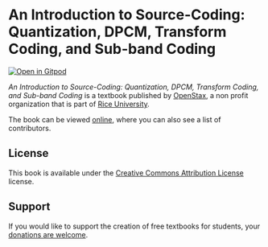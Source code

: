 # An Introduction to Source-Coding: Quantization, DPCM, Transform Coding, and Sub-band Coding

[![Open in Gitpod](https://gitpod.io/button/open-in-gitpod.svg)](https://gitpod.io/from-referrer/)

_An Introduction to Source-Coding: Quantization, DPCM, Transform Coding, and Sub-band Coding_ is a textbook published by [OpenStax](https://openstax.org/), a non profit organization that is part of [Rice University](https://www.rice.edu/).

The book can be viewed [online](https://github.com/cnx-user-books/cnxbook-an-introduction-to-source-coding-quantization-dpcm-transform-coding-and-sub-band-coding/releases/latest), where you can also see a list of contributors.

## License
This book is available under the [Creative Commons Attribution License](./LICENSE) license.

## Support
If you would like to support the creation of free textbooks for students, your [donations are welcome](https://riceconnect.rice.edu/donation/support-openstax-banner).
